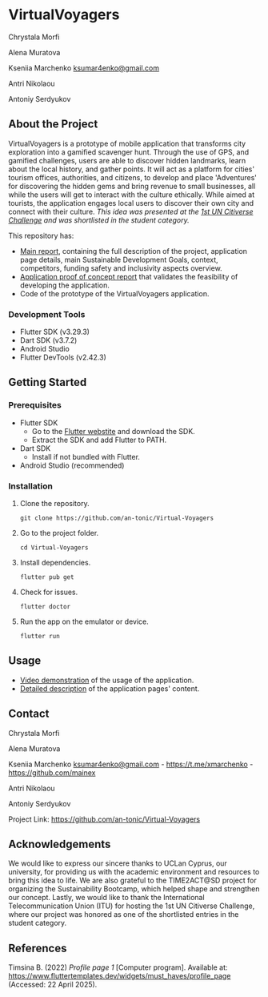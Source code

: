 # VirtualVoyagers

Chrystala Morfi

Alena Muratova

Kseniia Marchenko ksumar4enko@gmail.com

Antri Nikolaou

Antoniy Serdyukov

## About the Project

VirtualVoyagers is a prototype of mobile application that transforms city exploration into a gamified scavenger hunt. Through the use of GPS, and gamified challenges, users are able to discover hidden landmarks, learn about the local history, and gather points. It will act as a platform for cities' tourism offices, authorities, and citizens, to develop and place 'Adventures' for discovering the hidden gems and bring revenue to small businesses, all while the users will get to interact with the culture ethically. While aimed at tourists, the application engages local users to discover their own city and connect with their culture. _This idea was presented at the [1st UN Citiverse Challenge](https://www.itu.int/metaverse/virtual-worlds/1st-un-citiverse-challenge/) and was shortlisted in the student category._

This repository has:
 - [Main report](https://github.com/an-tonic/Virtual-Voyagers/blob/master/Main%20Report.md), containing the full description of the project, application page details, main Sustainable Development Goals, context, competitors, funding safety and inclusivity aspects overview.
 - [Application proof of concept report](https://github.com/an-tonic/Virtual-Voyagers/blob/master/Proof%20of%20Concept.md) that validates the feasibility of developing the application.
 - Code of the prototype of the VirtualVoyagers application.

### Development Tools

 - Flutter SDK (v3.29.3)
 - Dart SDK (v3.7.2)
 - Android Studio
 - Flutter DevTools (v2.42.3)

## Getting Started

### Prerequisites

- Flutter SDK
  - Go to the [Flutter webstite](https://flutter.dev/docs/get-started/install) and download the SDK.
  - Extract the SDK and add Flutter to PATH.
- Dart SDK
  - Install if not bundled with Flutter.
- Android Studio (recommended) 

### Installation
1. Clone the repository.
   ```
   git clone https://github.com/an-tonic/Virtual-Voyagers
   ```
2. Go to the project folder.
   ```
   cd Virtual-Voyagers
   ```
3. Install dependencies.
   ```
   flutter pub get
   ```
4. Check for issues.
   ```
   flutter doctor
   ```
5. Run the app on the emulator or device.
   ```
   flutter run
   ```

## Usage

- [Video demonstration](https://drive.google.com/file/d/1l5lEqT3OlCJ3ZwIWG0Q2yJJ48O_4T6Ao/view?usp=sharing) of the usage of the application.
- [Detailed description](https://github.com/an-tonic/Virtual-Voyagers/blob/master/Main%20Report.md#application-page-details) of the application pages' content.

## Contact

Chrystala Morfi

Alena Muratova

Kseniia Marchenko ksumar4enko@gmail.com - https://t.me/xmarchenko - https://github.com/mainex

Antri Nikolaou

Antoniy Serdyukov

Project Link: https://github.com/an-tonic/Virtual-Voyagers

## Acknowledgements
We would like to express our sincere thanks to UCLan Cyprus, our university, for providing us with the academic environment and resources to bring this idea to life. We are also grateful to the TIME2ACT@SD project for organizing the Sustainability Bootcamp, which helped shape and strengthen our concept. Lastly, we would like to thank the International Telecommunication Union (ITU) for hosting the 1st UN Citiverse Challenge, where our project was honored as one of the shortlisted entries in the student category.

## References

Timsina B. (2022) _Profile page 1_ [Computer program]. Available
at: https://www.fluttertemplates.dev/widgets/must_haves/profile_page (Accessed: 22 April 2025).
